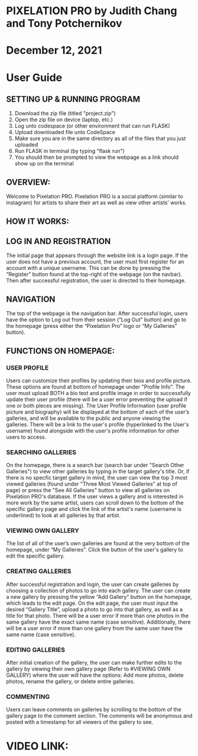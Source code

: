 # PIXELATION PRO by Judith Chang and Tony Potchernikov
# December 12, 2021
# User Guide

## SETTING UP & RUNNING PROGRAM
1) Download the zip file (titled "project.zip")
2) Open the zip file on device (laptop, etc.)
3) Log unto codespace (or other environment that can run FLASK)
4) Upload downloaded file unto CodeSpace
5) Make sure you are in the same directory as all of the files that you just uploaded
6) Run FLASK in terminal (by typing "flask run")
7) You should then be prompted to view the webpage as a link should show up on the terminal

## OVERVIEW:
Welcome to Pixelation PRO. Pixelation PRO is a social platform (similar to instagram) for artists to share their art as well as view other artists’ works.

## HOW IT WORKS:

## LOG IN AND REGISTRATION
The initial page that appears through the website link is a login page. If the user does not have a previous account, the user must first register for an account with a unique username. This can be done by pressing the “Register” button found at the top-right of the webpage (on the navbar). Then after successful registration, the user is directed to their homepage.

## NAVIGATION
The top of the webpage is the navigation bar. After successful login, users have the option to Log out from their session (“Log Out” button) and go to the homepage (press either the “Pixelation Pro” logo or “My Galleries” button).

## FUNCTIONS ON HOMEPAGE:

### USER PROFILE
Users can customize their profiles by updating their bios and profile picture. These options are found at bottom of homepage under "Profile Info". The user must upload BOTH a bio text and profile image in order to successfully update their user profile (there will be a user error preventing the upload if one or both pieces are missing). The User Profile Information (user profile picture and biography) will be displayed at the bottom of each of the user’s galleries, and will be available to the public and anyone viewing the galleries. There will be a link to the user's profile (hyperlinked to the User's username) found alongside with the user's profile information for other users to access.

### SEARCHING GALLERIES
On the homepage, there is a search bar (search bar under "Search Other Galleries") to view other galleries by typing in the target gallery's title. Or, if there is no specfic target gallery in mind, the user can view the top 3 most viewed galleries (found under "Three Most Viewed Galleries" at top of page) or press the "See All Galleries" button to view all galleries on Pixelation PRO's database. If the user views a gallery and is interested in more work by the same artist, users can scroll down to the bottom of the specific gallery page and click the link of the artist's name (username is underlined) to look at all galleries by that artist.

### VIEWING OWN GALLERY
The list of all of the user’s own galleries are found at the very bottom of the homepage, under “My Galleries”. Click the button of the user's gallery to edit the specific gallery.

### CREATING GALLERIES
After successful registration and login, the user can create galleries by choosing a collection of photos to go into each gallery. The user can create a new gallery by pressing the yellow “Add Gallery” button on the homepage, which leads to the edit page. On the edit page, the user must input the desired “Gallery Title”, upload a photo to go into that gallery, as well as a title for that photo. There will be a user error if more than one photos in the same gallery have the exact same name (case sensitive). Additionally, there will be a user error if more than one gallery from the same user have the same name (case sensitive).

### EDITING GALLERIES
After initial creation of the gallery, the user can make further edits to the gallery by viewing their own gallery page (Refer to #VIEWING OWN GALLERY) where the user will have the options: Add more photos, delete photos, rename the gallery, or delete entire galleries.

### COMMENTING
Users can leave comments on galleries by scrolling to the bottom of the gallery page to the comment section. The comments will be anonymous and posted with a timestamp for all viewers of the gallery to see.

# VIDEO LINK: